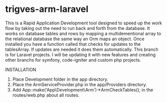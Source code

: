 # trigves-arm-laravel
This is a Rapid Application Development tool designed to speed up the work flow by taking out the need to run back and forth from the database. It works on database tables and rows by mapping a multidementional array to the relational database the same way an Orm maps an object. Once installed you have a function called that checks for updates to the tablesArray. If updates are needed it does them automatically. This branch is for Laravel projects. I will be updating it with new features and creating other branchs for symfony, code-igniter and custom php projects.

INSTALLATION
1) Place Development folder in the app directory.
2) Place the ArmServiceProvider.php in the app/Providers directory.
3) Add App::make('App\Development\Arm')->ArmCheckTables(); in the routes/web.php about all routes.
